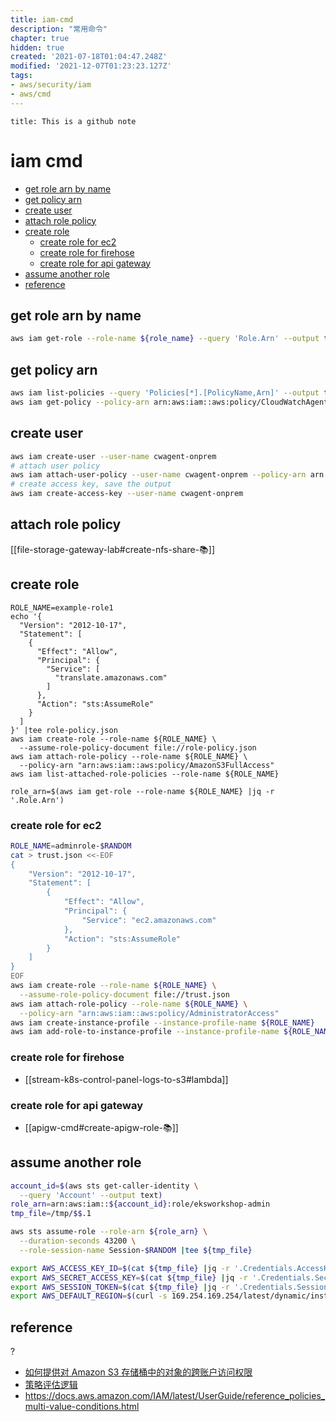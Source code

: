 ```yaml
---
title: iam-cmd
description: "常用命令"
chapter: true
hidden: true
created: '2021-07-18T01:04:47.248Z'
modified: '2021-12-07T01:23:23.127Z'
tags: 
- aws/security/iam 
- aws/cmd 
---
```


```ad-attention
title: This is a github note

```

# iam cmd

- [get role arn by name](#get-role-arn-by-name)
- [get policy arn](#get-policy-arn)
- [create user](#create-user)
- [attach role policy](#attach-role-policy)
- [create role](#create-role)
	- [create role for ec2](#create-role-for-ec2)
	- [create role for firehose](#create-role-for-firehose)
	- [create role for api gateway](#create-role-for-api-gateway)
- [assume another role](#assume-another-role)
- [reference](#reference)


## get role arn by name
```sh
aws iam get-role --role-name ${role_name} --query 'Role.Arn' --output text
```

## get policy arn
```sh
aws iam list-policies --query 'Policies[*].[PolicyName,Arn]' --output text |grep CloudWatchAgentServerPolicy
aws iam get-policy --policy-arn arn:aws:iam::aws:policy/CloudWatchAgentServerPolicy
```

## create user 
```sh
aws iam create-user --user-name cwagent-onprem
# attach user policy
aws iam attach-user-policy --user-name cwagent-onprem --policy-arn arn:aws:iam::aws:policy/CloudWatchAgentServerPolicy
# create access key, save the output
aws iam create-access-key --user-name cwagent-onprem
```

## attach role policy
[[file-storage-gateway-lab#create-nfs-share-📚]]

## create role
```shell
ROLE_NAME=example-role1
echo '{
  "Version": "2012-10-17",
  "Statement": [
    {
      "Effect": "Allow",
      "Principal": {
        "Service": [
          "translate.amazonaws.com"
        ]
      },
      "Action": "sts:AssumeRole"
    }
  ]
}' |tee role-policy.json
aws iam create-role --role-name ${ROLE_NAME} \
  --assume-role-policy-document file://role-policy.json
aws iam attach-role-policy --role-name ${ROLE_NAME} \
  --policy-arn "arn:aws:iam::aws:policy/AmazonS3FullAccess"
aws iam list-attached-role-policies --role-name ${ROLE_NAME}

role_arn=$(aws iam get-role --role-name ${ROLE_NAME} |jq -r '.Role.Arn')

```

### create role for ec2
```sh
ROLE_NAME=adminrole-$RANDOM
cat > trust.json <<-EOF
{
    "Version": "2012-10-17",
    "Statement": [
        {
            "Effect": "Allow",
            "Principal": {
                "Service": "ec2.amazonaws.com"
            },
            "Action": "sts:AssumeRole"
        }
    ]
}
EOF
aws iam create-role --role-name ${ROLE_NAME} \
  --assume-role-policy-document file://trust.json
aws iam attach-role-policy --role-name ${ROLE_NAME} \
  --policy-arn "arn:aws:iam::aws:policy/AdministratorAccess"
aws iam create-instance-profile --instance-profile-name ${ROLE_NAME}
aws iam add-role-to-instance-profile --instance-profile-name ${ROLE_NAME} --role-name ${ROLE_NAME}


```

### create role for firehose
- [[stream-k8s-control-panel-logs-to-s3#lambda]]

### create role for api gateway
- [[apigw-cmd#create-apigw-role-📚]]

## assume another role
```sh
account_id=$(aws sts get-caller-identity \
  --query 'Account' --output text)
role_arn=arn:aws:iam::${account_id}:role/eksworkshop-admin
tmp_file=/tmp/$$.1

aws sts assume-role --role-arn ${role_arn} \
  --duration-seconds 43200 \
  --role-session-name Session-$RANDOM |tee ${tmp_file}

export AWS_ACCESS_KEY_ID=$(cat ${tmp_file} |jq -r '.Credentials.AccessKeyId' )
export AWS_SECRET_ACCESS_KEY=$(cat ${tmp_file} |jq -r '.Credentials.SecretAccessKey' )
export AWS_SESSION_TOKEN=$(cat ${tmp_file} |jq -r '.Credentials.SessionToken' )
export AWS_DEFAULT_REGION=$(curl -s 169.254.169.254/latest/dynamic/instance-identity/document | jq -r '.region')

```



## reference
?
- [如何提供对 Amazon S3 存储桶中的对象的跨账户访问权限](https://aws.amazon.com/cn/premiumsupport/knowledge-center/cross-account-access-s3/)
- [策略评估逻辑](https://docs.aws.amazon.com/zh_cn/IAM/latest/UserGuide/reference_policies_evaluation-logic.html)
- https://docs.aws.amazon.com/IAM/latest/UserGuide/reference_policies_multi-value-conditions.html




